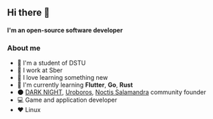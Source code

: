 ## Hi there 👋

#### I'm an open-source software developer

### About me

- :school: I'm a student of DSTU
- :office: I work at Sber
- :book: I love learning something new
- :seedling: I'm currently learning **Flutter**, **Go**, **Rust**
- :new_moon: [DARK NIGHT](https://github.com/darkmoonight), [Uroboros](https://github.com/snakeuroboros), [Noctis Salamandra](https://github.com/noctisalamandra) community founder
- :computer: Game and application developer
- :heart: Linux
